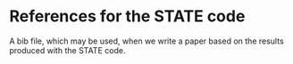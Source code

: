 # References for the STATE code

A bib file, which may be used, when we write a paper based on the results produced with the STATE code.
